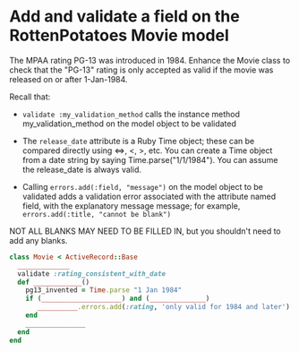 # Add and validate a field on the RottenPotatoes Movie model

The MPAA rating PG-13 was introduced in 1984.  Enhance the Movie class to check that the "PG-13" rating is only accepted as valid if the movie was released on or after 1-Jan-1984.

Recall that:

* `validate :my_validation_method` calls the instance method my_validation_method on the model object to be validated

* The `release_date` attribute is a Ruby Time object; these can be compared directly using <=>, <, >, etc. You can create a Time object from a date string by saying Time.parse("1/1/1984"). You can assume the release_date is always valid.

* Calling `errors.add(:field, "message")` on the model object to be validated adds a validation error associated with the attribute named field, with the explanatory message message; for example, `errors.add(:title, "cannot be blank")`

NOT ALL BLANKS MAY NEED TO BE FILLED IN, but you shouldn't need to add any blanks.

```ruby
class Movie < ActiveRecord::Base
  _____________
  validate :rating_consistent_with_date
  def ____________()
    pg13_invented = Time.parse "1 Jan 1984"
    if (____________________) and (______________)
       __________.errors.add(:rating, 'only valid for 1984 and later')
    end
    _______________
  end
end
```

